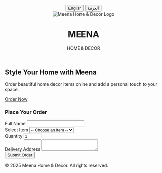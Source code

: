 <!DOCTYPE html>
<html lang="en">
<head>
    <meta charset="UTF-8">
    <title>Meena Home & Decor - Online Order</title>
    <meta name="viewport" content="width=device-width, initial-scale=1.0">
    <link rel="stylesheet" href="styles.css">
</head>
<body>
    <header>
        <div class="lang-switch">
            <button id="en-btn" class="lang-btn active">English</button>
            <button id="ar-btn" class="lang-btn">العربية</button>
        </div>
        <img src="logo.png" alt="Meena Home & Decor Logo" class="logo">
        <h1>MEENA</h1>
        <p class="subtitle">HOME &amp; DECOR</p>
    </header>
    <main>
        <section class="hero">
            <h2 data-en="Style Your Home with Meena" data-ar="زيّن منزلك مع MEENA HOME & DECOR">Style Your Home with Meena</h2>
            <p data-en="Order beautiful home decor items online and add a personal touch to your space."
               data-ar="اطلب أجمل ديكورات المنزل عبر الإنترنت وأضف لمسة شخصية لمنزلك.">
                Order beautiful home decor items online and add a personal touch to your space.
            </p>
            <a href="#order" class="cta-button" data-en="Order Now" data-ar="اطلب الآن">Order Now</a>
        </section>
        <section class="order-section" id="order">
            <h3 data-en="Place Your Order" data-ar="قدّم طلبك">Place Your Order</h3>
            <form id="orderForm">
                <div class="form-group">
                    <label for="name" data-en="Full Name" data-ar="الاسم الكامل">Full Name</label>
                    <input type="text" id="name" required>
                </div>
                <div class="form-group">
                    <label for="item" data-en="Select Item" data-ar="اختر المنتج">Select Item</label>
                    <select id="item" required>
                        <option value="" data-en="-- Choose an item --" data-ar="-- اختر منتجاً --">-- Choose an item --</option>
                        <option value="Decorative Vase" data-en="Decorative Vase" data-ar="مزهرية ديكور">Decorative Vase</option>
                        <option value="Wall Art" data-en="Wall Art" data-ar="فن جداري">Wall Art</option>
                        <option value="Cushion Set" data-en="Cushion Set" data-ar="طقم وسائد">Cushion Set</option>
                        <option value="Table Lamp" data-en="Table Lamp" data-ar="مصباح طاولة">Table Lamp</option>
                        <option value="Rug" data-en="Rug" data-ar="سجادة">Rug</option>
                    </select>
                </div>
                <div class="form-group">
                    <label for="quantity" data-en="Quantity" data-ar="الكمية">Quantity</label>
                    <input type="number" id="quantity" min="1" max="20" value="1" required>
                </div>
                <div class="form-group">
                    <label for="address" data-en="Delivery Address" data-ar="عنوان التوصيل">Delivery Address</label>
                    <textarea id="address" rows="2" required></textarea>
                </div>
                <button type="submit" class="submit-btn" data-en="Submit Order" data-ar="إرسال الطلب">Submit Order</button>
            </form>
            <div id="confirmation" class="confirmation"></div>
        </section>
    </main>
    <footer>
        <span data-en="&copy; 2025 Meena Home & Decor. All rights reserved."
              data-ar="&copy; 2025 Meena Home & Decor. جميع الحقوق محفوظة.">
            &copy; 2025 Meena Home & Decor. All rights reserved.
        </span>
    </footer>
    <script src="script.js"></script>
</body>
</html>
